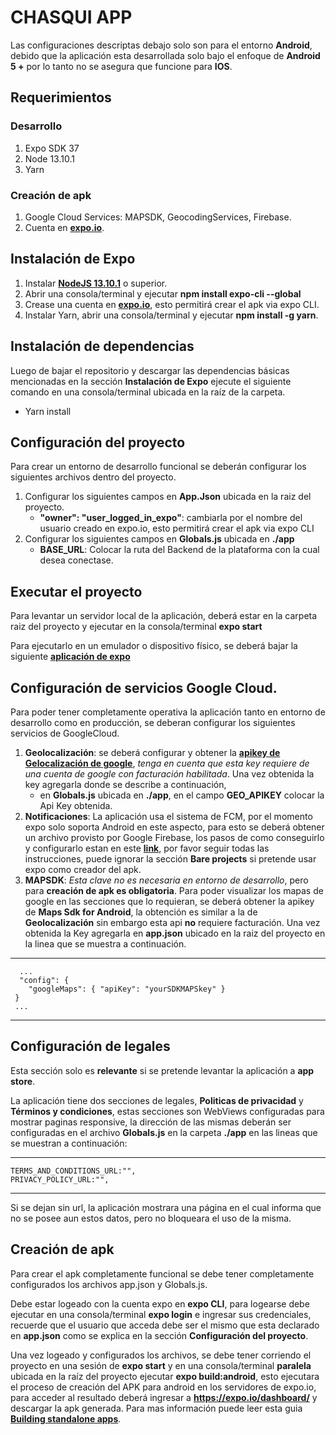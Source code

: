 # CHASQUI APP

Las configuraciones descriptas debajo solo son para el entorno **Android**, debido que la aplicación esta desarrollada solo bajo el enfoque de **Android 5 +** por lo tanto no se asegura que funcione para **IOS**.

## Requerimientos
### Desarrollo
1. Expo SDK 37
2. Node 13.10.1
3. Yarn

### Creación de apk
1. Google Cloud Services: MAPSDK, GeocodingServices, Firebase.
2. Cuenta en **[expo.io](https://expo.io/)**.

## Instalación de Expo
1. Instalar **[NodeJS 13.10.1](https://nodejs.org/es/)** o superior.
2. Abrir una consola/terminal y ejecutar **npm install expo-cli --global**
3. Crease una cuenta en **[expo.io](https://expo.io/)**, esto permitirá crear el apk via expo CLI.
4. Instalar Yarn, abrir una consola/terminal y ejecutar **npm install -g yarn**.

## Instalación de dependencias
Luego de bajar el repositorio y descargar las dependencias básicas mencionadas en la sección **Instalación de Expo** ejecute el siguiente comando en una consola/terminal ubicada en la raíz de la carpeta.
- Yarn install

## Configuración del proyecto
Para crear un entorno de desarrollo funcional se deberán configurar los siguientes archivos dentro del proyecto.

1. Configurar los siguientes campos en **App.Json** ubicada en la raiz del proyecto.
	- **"owner": "user_logged_in_expo"**: cambiarla por el nombre del usuario creado en expo.io, esto permitirá crear el apk via expo CLI
2. Configurar los siguientes campos en **Globals.js** ubicada en **./app**
	- **BASE_URL**: Colocar la ruta del Backend de la plataforma con la cual desea conectase.

## Executar el proyecto
Para levantar un servidor local de la aplicación, deberá estar en la carpeta raiz del proyecto y ejecutar en la consola/terminal **expo start**

Para ejecutarlo en un emulador o dispositivo físico, se deberá bajar la siguiente **[aplicación de expo](https://play.google.com/store/apps/details?id=host.exp.exponent&referrer=www)**

## Configuración de servicios Google Cloud.
Para poder tener completamente operativa la aplicación tanto en entorno de desarrollo como en producción, se deberan configurar los siguientes servicios de GoogleCloud.

1. **Geolocalización**: se deberá configurar y obtener la **[apikey de Gelocalización de google](https://maplink.global/es/blog/como-obtener-google-maps-api-key/)**, *tenga en cuenta que esta key requiere de una cuenta de google con facturación habilitada*. Una vez obtenida la key agregarla donde se describe a continuación,
	- en **Globals.js** ubicada en **./app**, en el campo **GEO_APIKEY** colocar la Api Key obtenida.
2. **Notificaciones**: La aplicación usa el sistema de FCM, por el momento expo solo soporta Android en este aspecto, para esto se deberá obtener un archivo provisto por Google Firebase, los pasos de como conseguirlo y configurarlo estan en este **[link](https://docs.expo.io/guides/using-fcm/)**, por favor seguir todas las instrucciones, puede ignorar la sección **Bare projects** si pretende usar expo como creador del apk.
3. **MAPSDK**: *Esta clave no es necesaria en entorno de desarrollo*, pero para **creación de apk es obligatoria**. Para poder visualizar los mapas de google en las secciones que lo requieran, se deberá obtener la apikey de **Maps Sdk for Android**, la obtención es similar a la de **Geolocalización** sin embargo esta api **no** requiere facturación. Una vez obtenida la Key agregarla en **app.json** ubicado en la raiz del proyecto en la linea que se muestra a continuación.

_ _ _
      ...
      "config": {
        "googleMaps": { "apiKey": "yourSDKMAPSkey" }
     }
     ...
_ _ _

## Configuración de legales
Esta sección solo es **relevante** si se pretende levantar la aplicación a **app store**.

La aplicación tiene dos secciones de legales, **Politicas de privacidad** y **Términos y condiciones**, estas secciones son WebViews configuradas para mostrar paginas responsive, la dirección de las mismas deberán ser configuradas en el archivo **Globals.js** en la carpeta **./app** en las lineas que se muestran a continuación:


_ _ _
    TERMS_AND_CONDITIONS_URL:"",
    PRIVACY_POLICY_URL:"",
_ _ _

Si se dejan sin url, la aplicación mostrara una página en el cual informa que no se posee aun estos datos, pero no bloqueara el uso de la misma.

## Creación de apk

Para crear el apk completamente funcional se debe tener completamente configurados los archivos app.json y Globals.js.

Debe estar logeado con la cuenta expo en **expo CLI**, para logearse debe ejecutar en una consola/terminal **expo login** e ingresar sus credenciales, recuerde que el usuario que acceda debe ser el mismo que esta declarado en **app.json** como se explica en la sección **Configuración del proyecto**.

Una vez logeado y configurados los archivos, se debe tener corriendo el proyecto en una sesión de **expo start** y en una consola/terminal **paralela** ubicada en la raíz del proyecto ejecutar **expo build:android**, esto ejecutara el proceso de creación del APK para android en los servidores de expo.io, para acceder al resultado deberá ingresar a **https://expo.io/dashboard/** y descargar la apk generada.
Para mas información puede leer esta guia **[Building standalone apps](https://docs.expo.io/distribution/building-standalone-apps/)**.

